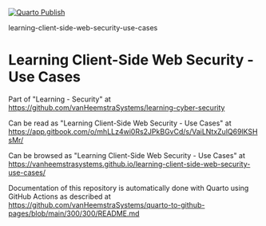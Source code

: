 [![Quarto Publish](https://github.com/vanHeemstraSystems/learning-client-side-web-security-use-cases/actions/workflows/publish.yml/badge.svg)](https://github.com/vanHeemstraSystems/learning-client-side-web-security-use-cases/actions/workflows/publish.yml)

learning-client-side-web-security-use-cases
# Learning Client-Side Web Security - Use Cases

Part of "Learning - Security" at https://github.com/vanHeemstraSystems/learning-cyber-security

Can be read as "Learning Client-Side Web Security - Use Cases" at https://app.gitbook.com/o/mhLLz4wi0Rs2JPkBGvCd/s/VaiLNtxZulQ69lKSHsMr/

Can be browsed as "Learning Client-Side Web Security - Use Cases" at https://vanheemstrasystems.github.io/learning-client-side-web-security-use-cases/

Documentation of this repository is automatically done with Quarto using GitHub Actions as described at https://github.com/vanHeemstraSystems/quarto-to-github-pages/blob/main/300/300/README.md
